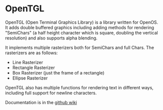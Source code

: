 # OpenTGL
OpenTGL (Open Terminal Graphics Library) is a library written for OpenOS. It adds double buffered graphics including adding methods for rendering "SemiChars" (a half height character which is square, doubling the vertical resolution) and also supports alpha blending.

It implements multiple rasterizers both for SemiChars and full Chars. The rasterizers are as follows:
- Line Rasterizer
- Rectangle Rasterizer
- Box Rasterizer (just the frame of a rectangle)
- Ellipse Rasterizer

OpenTGL also has multiple functions for rendering text in different ways, including full support for newline characters.

Documentation is in the [github wiki](https://github.com/Thomas2889/OpenComputers/wiki/OpenTGL)